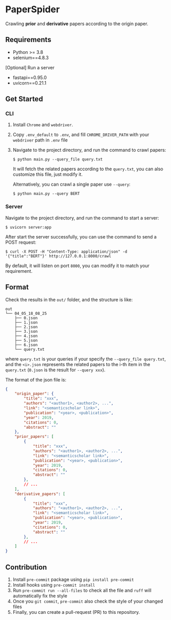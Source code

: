 # PaperSpider

Crawling **prior** and **derivative** papers according to the origin paper.

## Requirements

- Python >= 3.8
- selenium==4.8.3

[Optional] Run a server
- fastapi==0.95.0
- uvicorn==0.21.1

## Get Started

### CLI

1. Install `Chrome` and `webdriver`.
2. Copy `.env_default` to `.env`, and fill `CHROME_DRIVER_PATH` with your `webdriver` path in `.env` file
3. Navigate to the project directory, and run the command to crawl papers:
    ```
    $ python main.py --query_file query.txt
    ```
    It will fetch the related papers according to the `query.txt`, you can also customize this file, just modify it.

    Alternatively, you can crawl a single paper use `--query`:
    ```
    $ python main.py --query BERT
    ```

### Server

Navigate to the project directory, and run the command to start a server:
```
$ uvicorn server:app
```

After start the server successfully, you can use the command to send a POST request:
```
$ curl -X POST -H "Content-Type: application/json" -d '{"title":"BERT"}' http://127.0.0.1:8000/crawl
```
By default, it will listen on port `8000`, you can modify it to match your requirement.

## Format

Check the results in the `out/` folder, and the structure is like:
```
out
└── 04_05_18_08_25
    ├── 0.json
    ├── 1.json
    ├── 2.json
    ├── 3.json
    ├── 4.json
    ├── 5.json
    ├── 6.json
    └── query.txt
```
where `query.txt` is your queries if your specify the `--query_file query.txt`, and the `<i>.json` represents the related papers to the i-th item in the `query.txt` (`0.json` is the result for `--query xxx`).

The format of the json file is:
```json
{
    "origin_paper": {
        "title": "xxx",
        "authors": "<author1>, <author2>, ...",
        "link": "<semanticscholar link>",
        "publication": "<year>, <publication>",
        "year": 2019,
        "citations": 0,
        "abstract": ""
    },
    "prior_papers": [
        {
            "title": "xxx",
            "authors": "<author1>, <author2>, ...",
            "link": "<semanticscholar link>",
            "publication": "<year>, <publication>",
            "year": 2019,
            "citations": 0,
            "abstract": ""
        },
        // ...
    ],
    "derivative_papers": [
        {
            "title": "xxx",
            "authors": "<author1>, <author2>, ...",
            "link": "<semanticscholar link>",
            "publication": "<year>, <publication>",
            "year": 2019,
            "citations": 0,
            "abstract": ""
        },
        // ...
    ]
}
```

## Contribution

1. Install `pre-commit` package using `pip install pre-commit`
2. Install hooks using `pre-commit install`
3. Run `pre-commit run --all-files` to check all the file and `ruff` will automatically fix the style
4. Once you `git commit`, `pre-commit` also check the style of your changed files
5. Finally, you can create a pull-request (PR) to this repository.

